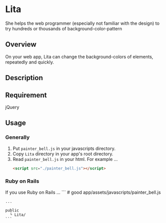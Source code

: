 # Lita
She helps the web programmer (especially not familiar with the design) to try hundreds or thousands of background-color-pattern

## Overview
On your web app, Lita can change the background-colors of elements, repeatedly and quickly.

## Description


## Requirement
jQuery

## Usage
### Generally
1. Put `painter_bell.js` in your javascripts directory.
1. Copy `Lita` directory in your app's root directory.
1. Read `painter_bell.js` in your html.
For example ...
    ```html
    <script src="./painter_bell.js"></script>
    ```

### Ruby on Rails
If you use Ruby on Rails ...
    ```
    # good
    app/assets/javascripts/painter_bell.js

    ...

    public
      └ Lita/
    ```
